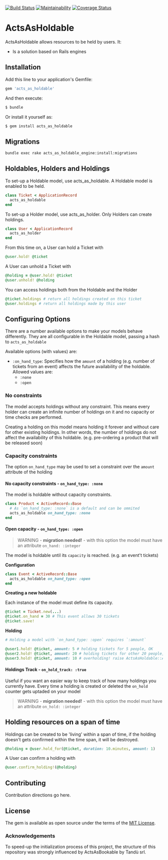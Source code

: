 [![Build Status](https://travis-ci.org/aromaron/acts_as_holdable.svg?branch=master)](https://travis-ci.org/aromaron/acts_as_holdable)
[![Maintainability](https://api.codeclimate.com/v1/badges/74d210e67822c530e218/maintainability)](https://codeclimate.com/github/aromaron/acts_as_holdable/maintainability)
[![Coverage Status](https://coveralls.io/repos/github/aromaron/acts_as_holdable/badge.svg?branch=master)](https://coveralls.io/github/aromaron/acts_as_holdable?branch=master)

# ActsAsHoldable
ActsAsHoldable allows resources to be held by users. It:

* Is a solution based on Rails engines

## Installation
Add this line to your application's Gemfile:

```ruby
gem 'acts_as_holdable'
```

And then execute:
```bash
$ bundle
```

Or install it yourself as:
```bash
$ gem install acts_as_holdable
```

## Migrations

```bash
bundle exec rake acts_as_holdable_engine:install:migrations
```

## Holdables, Holders and Holdings

To set-up a Holdable model, use acts_as_holdable. A Holdable model is enabled to be held.

```ruby
class Ticket < ApplicationRecord
  acts_as_holdable
end
```

To set-up a Holder model, use acts_as_holder. Only Holders can create holdings.

```ruby
class User < ApplicationRecord
  acts_as_holder
end
```

From this time on, a User can hold a Ticket with

```ruby
@user.hold! @ticket
```

A User can unhold a Ticket with

```ruby
@holding = @user.hold! @ticket
@user.unhold! @holding
```

You can access holdings both from the Holdable and the Holder

```ruby
@ticket.holdings # return all holdings created on this ticket
@user.holdings # return all holdings made by this user
```

## Configuring Options

There are a number available options to make your models behave differently. They are all configurable in the Holdable model, passing a hash to `acts_as_holdable`

Available options (with values) are:

* `:on_hand_type`: Specifies how the `amount` of a holding (e.g. number of tickets from an event) affects the future availability of the holdable. Allowed values are:
  * `:none`
  * `:open`

### No constraints

The model accepts holdings without any constraint. This means every holder can create an infinite number of holdings on it and no capacity or time checks are performed.

Creating a holding on this model means holding it forever and without care for other existing holdings. In other words, the number of holdings do not affect the availability of this holdable. (e.g. pre-ordering a product that will be released soon)

### Capacity constraints

The option `on_hand_type` may be used to set a constraint over the `amount` attribute of the holding

#### No capacity constraints - `on_hand_type: :none`

The model is holdable without capacity constraints.

```ruby
class Product < ActiveRecord::Base
  # As `on_hand_type: :none` is a default and can be ommited
  acts_as_holdable on_hand_type: :none
end
```

#### Open capacity - `on_hand_type: :open`

> WARNING - **migration needed!** - with this option the model must have an attribute `on_hand: :integer`

The model is holdable until its `capacity` is reached. (e.g. an event't tickets)

**Configuration**

```ruby
class Event < ActiveRecord::Base
  acts_as_holdable on_hand_type: :open
end
```

**Creating a new holdable**

Each instance of the model must define its capacity.

```ruby
@ticket = Ticket.new(...)
@ticket.on_hand = 30 # This event allows 30 tickets
@ticket.save!
```

**Holding**

```ruby
# Holding a model with `on_hand_type: :open` requires `:amount`

@user1.hold! @ticket, amount: 5 # holding tickets for 5 people, OK
@user2.hold! @ticket, amount: 20 # holding tickets for other 20 people, OK
@user3.hold! @ticket, amount: 10 # overholding! raise ActsAsHoldable::AvailabilityError
```

#### Holdings Track - `on_hold_track: :true`

Useful if you want an easier way to keep track of how many holdings you currently have. Every time a holding is created or deleted the `on_hold` counter gets uptaded on your model

> WARNING - **migration needed!** - with this option the model must have an attribute `on_hold: :integer`

## Holding resources on a span of time

Holdings can be created to be 'living' within a span of time, if the holding doesn't gets confirmed within the time span, it will be destroyed. 


```ruby
@holding = @user.hold_for(@ticket, duration: 10.minutes, amount: 1)
```

A User can confirm a holding with

```ruby
@user.confirm_holding!(@holding)
```


## Contributing
Contribution directions go here.

## License
The gem is available as open source under the terms of the [MIT License](https://opensource.org/licenses/MIT).

### Acknowledgements

To speed-up the initialization process of this project, the structure of this repository was strongly influenced by ActsAsBookable by Tandù srl.
